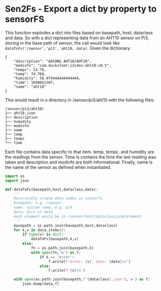# Sen2Fs - Export a dict by property to sensorFS

This function explodes a dict into files based on basepath, host, dataclass and data. So with a dict 
representing data from an AHT10 sensor on Pi3, storing in the base path of sensor, the call would 
look like ```dataToFs('/sensor','pi3','aht10, data)```. 
Given the dictionary:

```
{
	"description": "AOSONG AHT10/AHT20",
	"modinfo": "com.ducksfeet:i2cdev:aht10:v0.5",
	"tempc": 23.76,
	"temp": 74.768,
	"humidity": 58.974444444444444,
	"time": 1699651307,
	"name": "aht10"
}
``` 

This would result in a directory in /sensor/pi3/aht10 with the following files:

```
/sensor/pi3/aht10/
├── aht10.json
├── description
├── humidity
├── modinfo
├── name
├── temp
├── tempc
└── time

```

Each file contains data specific to that item. temp, tempc, and humidity are the readings from the sensor. 
Time is contains the time the last reading was taken and description and modinfo are both informational. Finally, name is the name of the sensor as defined when instantiated. 


```python
import os
import json

def dataToFs(basepath,host,dataclass,data):
	'''
	Recursively create data nodes in sensorfs
	basepath: e.g, /sensor
	name: system name, e.g, pi4
	data: dict of data
	each element would be in /sensor/host/dataclass/pi4/element
	'''
	basepath = os.path.join(basepath,host,dataclass)
	for k,v in data.items():
		if type(v) is dict:
			dataToFs(basepath,k,v)
		else:
			fn = os.path.join(basepath,k)
			with open(fn,'w') as f:
				if k == 'error':
					f.write(f'error: {v}, data: {data}\n')
				else:
					f.write(f'{v}\n')

	with open(os.path.join(basepath,f'{dataclass}.json'),'w') as f:
		json.dump(data,f)
```

